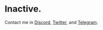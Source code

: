 <!-- <div align="center">
<img src="https://raw.githubusercontent.com/ryenyuku/ryenyuku/master/welcome-fire.gif" alt="Welcome" align="center">
</div>

<div align="center">
to my personal GitHub profile!
</div>

----------

<div dir="rtl" align="center">
<h2>يوسف (Yusuf)</h2>
</div>

Hello there! I'm a 18 y.o student from Indonesia 🇮🇩 who loves to code! Currently I'm the founder & the leader of [ThatCakeID](https://github.com/ThatCakeID) and one of the developers of [Blokkok](https://github.com/Blokkok).
I also like to play some games, like Minecraft!

You can contact me in [Discord](https://discord.com/users/636693221757550593), [Twitter](https://twitter.com/ryenyuku), and [Telegram](https://t.me/ryenyuku).

Join our ThatCakeID Discord server [here](https://discord.gg/tV5qQjcZhb) and visit our ThatCakeID website [here](https://thatcakeid.com)!

NOTE: You might know me with my real name as "Yusuf" or my previous alias as "TeamWorks DEV", "TeamWorks Studio", or "Yusuf Studio".

### 🛠️ Tools
- [Android Studio](https://developer.android.com/studio)
- [PHPStorm](https://www.jetbrains.com/phpstorm)
- Standard text editors, such as [Kate](https://kate-editor.org/) and [Nano](https://www.nano-editor.org)
- [GCC compiler](https://gcc.gnu.org/)
- [IntelliJ IDEA](https://www.jetbrains.com/idea)
- A GNU/Linux operating system ([Arch Linux](https://archlinux.org))
- And more...

### 📊 Statistics
<img alt="リェンーゆく's GitHub stats" src="https://github-readme-stats.vercel.app/api?username=ryenyuku&show_icons=true&count_private=true&bg_color=00000000&text_color=808080&hide_border=true"> -->

<h1>Inactive.</h1>

Contact me in [Discord](https://discord.com/users/636693221757550593), [Twitter](https://twitter.com/ryenyuku), and [Telegram](https://t.me/yusufrafir).
